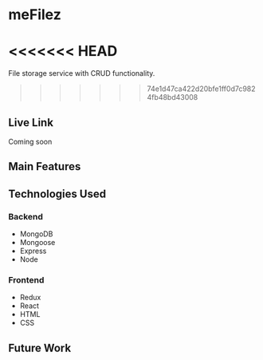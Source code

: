 # meFilez

<<<<<<< HEAD
=======
File storage service with CRUD functionality.

>>>>>>> 74e1d47ca422d20bfe1ff0d7c9824fb48bd43008
## Live Link

Coming soon

## Main Features

## Technologies Used

### Backend

- MongoDB
- Mongoose
- Express
- Node

### Frontend

- Redux
- React
- HTML
- CSS

## Future Work

